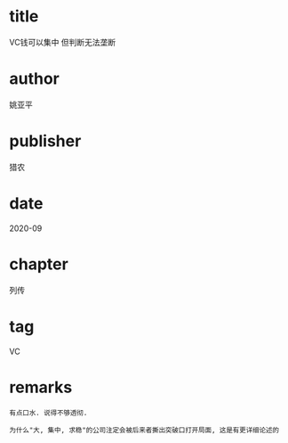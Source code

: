 # title
VC钱可以集中 但判断无法垄断

# author
姚亚平

# publisher
猎农

# date
2020-09

# chapter
列传

# tag
VC

# remarks
`有点口水. 说得不够透彻.`

`为什么"大, 集中, 求稳"的公司注定会被后来者撕出突破口打开局面, 这是有更详细论述的`